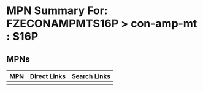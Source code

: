 



# MPN Summary For: FZECONAMPMTS16P > con-amp-mt : S16P

## MPNs
  

|MPN|Direct Links|Search Links|
| :--- | :--- | :--- |
||||
